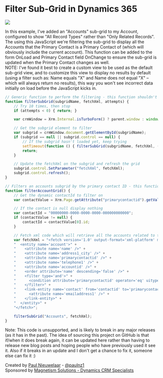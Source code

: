 # Filter Sub-Grid in Dynamics 365

![](https://user-images.githubusercontent.com/14048382/30043453-8f22b75c-924b-11e7-8e24-461008e20e9d.png)

In this example, I've added an "Accounts" sub-grid to my Account, configured to show "All Record Types" rather than "Only Related Records". The using this JavaScript we're filtering the sub-grid to display all the Accounts that the Primary Contact is a Primary Contact of (which will obviously include the current account). This function can be added to the form OnLoad and Primary Contact field OnChange to ensure the sub-grid is updated when the Primary Contact changes as well.  
NOTE: I've found it best to create a custom view to be used as the default sub-grid view, and to customize this view to display no results by default (using a filter such as: Name equals "X" and Name does not equal "X" – which will always return no results), this way you won't see incorrect data initially on load before the JavaScript kicks in.

```javascript
// Generic function to perform the filtering - this function shouldn't need to change
function filterSubGrid(subgridName, fetchXml, attempts) {
    // Try 10 times, then stop
    if (attempts < 0) { return; }

    var crmWindow = Xrm.Internal.isTurboForm() ? parent.window : window;

    // Get the subgrid element to filter
    var subgrid = crmWindow.document.getElementById(subgridName);
    if (subgrid == null || subgrid.control == null) {
        // If the subgrid hasn't loaded yet, keep trying
        setTimeout(function () { filterSubGrid(subgridName, fetchXml, (attempts || 10) - 1); }, 500);
        return;
    }

    // Update the fetchXml on the subgrid and refresh the grid
    subgrid.control.SetParameter("fetchXml", fetchXml);
    subgrid.control.refresh();
}

// Filters an accounts subgrid by the primary contact ID - this function is inique for your requirements
function filterAccountGrid() {
    // Get the dynamic contactId to filter on
    var contactValue = Xrm.Page.getAttribute("primarycontactid").getValue();

    // If the contact is null display nothing 
    var contactId = "00000000-0000-0000-0000-000000000000";
    if (contactValue != null) {
        contactId = contactValue[0].id;
    }

    // Fetch xml code which will retrieve all the accounts related to the contact 
    var fetchXml = "<fetch version='1.0' output-format='xml-platform' mapping='logical' distinct='false'>" +
    "  <entity name='account'>" +
    "    <attribute name='name' />" +
    "    <attribute name='address1_city' />" +
    "    <attribute name='primarycontactid' />" +
    "    <attribute name='telephone1' />" +
    "    <attribute name='accountid' />" +
    "    <order attribute='name' descending='false' />" +
    "    <filter type='and'>" +
    "      <condition attribute='primarycontactid' operator='eq' uitype='contact' value='" + contactId + "' />" +
    "    </filter>" +
    "    <link-entity name='contact' from='contactid' to='primarycontactid' visible='false' link-type='outer' alias='accountprimarycontactidcontactcontactid'>" +
    "      <attribute name='emailaddress1' />" +
    "    </link-entity>" +
    "  </entity>" +
    "</fetch>";

    filterSubGrid("Accounts", fetchXml);
}
```

Note: This code is unsupported, and is likely to break in any major releases (as it has in the past). The idea of sourcing this project on GitHub is that if/when it does break again, it can be updated here rather than having to release new blog posts and hoping people who have previously used it see it. Also if it breaks in an update and I don't get a chance to fix it, someone else can fix it :)

Created by [Paul Nieuwelaar](http://paulnieuwelaar.wordpress.com) - [@paulnz1](https://twitter.com/paulnz1)  
Sponsored by [Magnetism Solutions - Dynamics CRM Specialists](http://www.magnetismsolutions.com)
